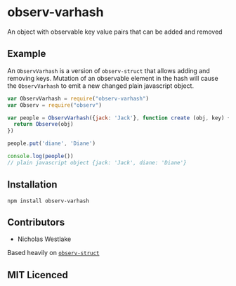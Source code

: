 # observ-varhash

<!--
    [![build status][1]][2]
    [![NPM version][3]][4]
    [![Coverage Status][5]][6]
    [![gemnasium Dependency Status][7]][8]
    [![Davis Dependency status][9]][10]
-->

<!-- [![browser support][11]][12] -->

An object with observable key value pairs that can be added and removed

## Example

An `ObservVarhash` is a version of `observ-struct` that allows
  adding and removing keys. Mutation of an observable element in
  the hash will cause the `ObservVarhash` to emit a new changed
  plain javascript object.

```js
var ObservVarhash = require("observ-varhash")
var Observ = require("observ")

var people = ObservVarhash({jack: 'Jack'}, function create (obj, key) {
  return Observe(obj)
})

people.put('diane', 'Diane')

console.log(people())
// plain javascript object {jack: 'Jack', diane: 'Diane'}
```

## Installation

`npm install observ-varhash`

## Contributors

 - Nicholas Westlake

Based heavily on [`observ-struct`](https://github.com/Raynos/observ-struct)

## MIT Licenced

  [1]: https://secure.travis-ci.org/nrw/observ-varhash.png
  [2]: https://travis-ci.org/nrw/observ-varhash
  [3]: https://badge.fury.io/js/observ-varhash.png
  [4]: https://badge.fury.io/js/observ-varhash
  [5]: https://coveralls.io/repos/nrw/observ-varhash/badge.png
  [6]: https://coveralls.io/r/nrw/observ-varhash
  [7]: https://gemnasium.com/nrw/observ-varhash.png
  [8]: https://gemnasium.com/nrw/observ-varhash
  [9]: https://david-dm.org/nrw/observ-varhash.png
  [10]: https://david-dm.org/nrw/observ-varhash
  [11]: https://ci.testling.com/nrw/observ-varhash.png
  [12]: https://ci.testling.com/nrw/observ-varhash
